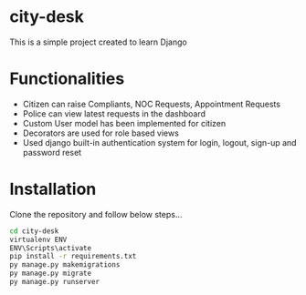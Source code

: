 # city-desk
This is a simple project created to learn Django

# Functionalities
- Citizen can raise Compliants, NOC Requests, Appointment Requests
- Police can view latest requests in the dashboard
- Custom User model has been implemented for citizen
- Decorators are used for role based views
- Used django built-in authentication system for login, logout, sign-up and password reset

# Installation
Clone the repository and follow below steps...

```sh
cd city-desk
virtualenv ENV
ENV\Scripts\activate
pip install -r requirements.txt
py manage.py makemigrations
py manage.py migrate
py manage.py runserver
```
